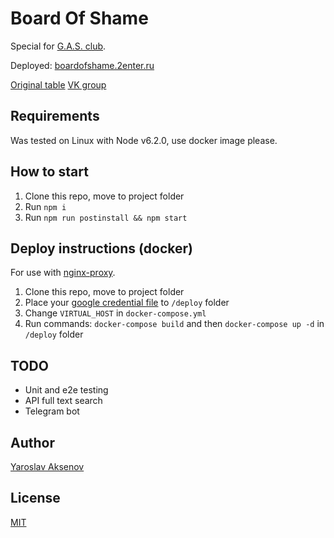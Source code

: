 # Board Of Shame

Special for [G.A.S. club](https://vk.com/gasclub).

Deployed:
[boardofshame.2enter.ru](http://boardofshame.2enter.ru/)

[Original table](https://docs.google.com/spreadsheets/d/12k92qZdkAvnff38qMY8P0U8F1UVWjE0sxhEnEGDfLd8/edit#gid=0)
[VK group](http://vk.com/boardofshame)



## Requirements

Was tested on Linux with Node v6.2.0, use docker image please.

## How to start

1. Clone this repo, move to project folder
2. Run `npm i`
3. Run `npm run postinstall && npm start`

## Deploy instructions (docker)

For use with [nginx-proxy](https://github.com/jwilder/nginx-proxy).

1. Clone this repo, move to project folder
2. Place your [google credential file](https://github.com/google/google-auth-library-nodejs#download-your-service-account-credentials-json-file) to `/deploy` folder
3. Change `VIRTUAL_HOST` in `docker-compose.yml`
4. Run commands: `docker-compose build` and then `docker-compose up -d` in `/deploy` folder

## TODO

* Unit and e2e testing
* API full text search
* Telegram bot

## Author

[Yaroslav Aksenov](https://github.com/flareair)

## License

[MIT](LICENSE)